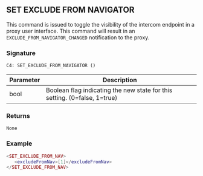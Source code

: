 ## SET EXCLUDE FROM NAVIGATOR

This command is issued to toggle the visibility of the intercom endpoint in a proxy user interface. This command will result in an `EXCLUDE_FROM_NAVIGATOR_CHANGED` notification to the proxy.


### Signature

`C4: SET_EXCLUDE_FROM_NAVIGATOR ()`


| Parameter | Description |
| --- | --- |
| bool | Boolean flag indicating the new state for this setting. (0=false, 1=true) |


### Returns

`None`


### Example

```lua
<SET_EXCLUDE_FROM_NAV>
   <excludeFromNav>[1]</excludeFromNav>
</SET_EXCLUDE_FROM_NAV>
```
